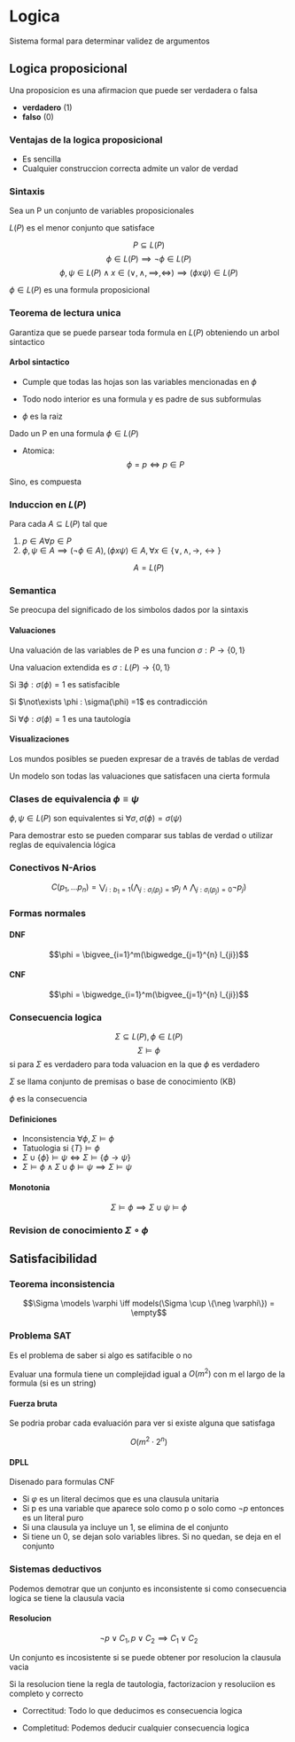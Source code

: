 # Logica

Sistema formal para determinar validez de argumentos

## Logica proposicional

Una proposicion es una afirmacion que puede ser verdadera o falsa

- **verdadero** (1)
- **falso** (0)

### Ventajas de la logica proposicional

- Es sencilla
- Cualquier construccion correcta admite un valor de verdad

### Sintaxis

Sea un P un conjunto de variables proposicionales

$L(P)$ es el menor conjunto que satisface

$$ P \subseteq L(P)$$
$$ \phi \in L(P) \implies \neg \phi \in L(P)$$
$$ \phi, \psi \in L(P) \wedge x \in ( \vee, \wedge, \implies,\iff) \implies (\phi x \psi) \in L(P)$$

$\phi \in L(P)$ es una formula proposicional

### Teorema de lectura unica

Garantiza que se puede parsear toda formula en $L(P)$ obteniendo un arbol sintactico

#### Arbol sintactico

- Cumple que todas las hojas son las variables mencionadas en $\phi$

- Todo nodo interior es una formula y es padre de sus subformulas

- $\phi$ es la raiz

Dado un P en una formula $\phi \in L(P)$

- Atomica:
  $$\phi = p \iff p \in P$$

Sino, es compuesta

### Induccion en $L(P)$

Para cada $A \subseteq L(P)$ tal que

1. $p \in A \forall p \in P$
2. $\phi, \psi \in A \implies (\neg \phi \in A), (\phi x \psi) \in A, \forall x \in \{\vee, \wedge, \rightarrow, \leftrightarrow \}$

$$A = L(P)$$

### Semantica

Se preocupa del significado de los simbolos dados por la sintaxis

#### Valuaciones

Una valuación de las variables de P es una funcion $\sigma : P \rightarrow \{0,1\}$

Una valuacion extendida es $\sigma : L(P) \rightarrow \{0,1\}$

Si $\exists \phi : \sigma(\phi) =1$ es satisfacible

Si $\not\exists \phi : \sigma(\phi) =1$ es contradicción

Si $\forall \phi : \sigma(\phi) = 1$ es una tautología

#### Visualizaciones

Los mundos posibles se pueden expresar de a través de tablas de verdad

Un modelo son todas las valuaciones que satisfacen una cierta formula

### Clases de equivalencia $\phi \equiv \psi$

$\phi, \psi \in L(P)$ son equivalentes si $\forall \sigma, \sigma(\phi) = \sigma(\psi)$

Para demostrar esto se pueden comparar sus tablas de verdad o utilizar reglas de equivalencia lógica

### Conectivos N-Arios

$$C(p_1,...p_n) = \bigvee_{i:b_1=1}(\bigwedge_{j:\sigma_i(p_j)=1}p_j\wedge\bigwedge_{j:\sigma_i(p_j)=0}\neg p_j)$$

### Formas normales

#### DNF

$$\phi = \bigvee_{i=1}^m(\bigwedge_{j=1}^{n} l_{ji})$$

#### CNF

$$\phi = \bigwedge_{i=1}^m(\bigvee_{j=1}^{n} l_{ji})$$

### Consecuencia logica

$$\Sigma \subseteq L(P), \phi \in L(P)$$
$$\Sigma \models \phi$$
si para $\Sigma$ es verdadero para toda valuacion en la que $\phi$ es verdadero

$\Sigma$ se llama conjunto de premisas o base de conocimiento (KB)

$\phi$ es la consecuencia

#### Definiciones

- Inconsistencia $\forall \phi, \Sigma \models \phi$
- Tatuologia si $\{T\} \models \phi$
- $\Sigma\cup\{\phi\} \models \psi \iff \Sigma \models \{\phi \rightarrow \psi\}$
- $\Sigma \models \phi \wedge \Sigma \cup \phi \models \psi \implies \Sigma \models \psi$

#### Monotonia

$$\Sigma \models \phi \implies \Sigma \cup \psi \models \phi$$

### Revision de conocimiento $\Sigma \circ \phi$

## Satisfacibilidad

### Teorema inconsistencia

$$\Sigma \models \varphi \iff models(\Sigma \cup \{\neg \varphi\}) = \empty$$

### Problema SAT

Es el problema de saber si algo es satifacible o no

Evaluar una formula tiene un complejidad igual a $O(m^2)$ con m el largo de la formula (si es un string)

#### Fuerza bruta

Se podria probar cada evaluación para ver si existe alguna que satisfaga

$$O(m^2 \cdot 2^n)$$

#### DPLL

Disenado para formulas CNF

- Si $\varphi$ es un literal decimos que es una clausula unitaria
- Si p es una variable que aparece solo como p o solo como $\neg p$ entonces es un literal puro
- Si una clausula ya incluye un 1, se elimina de el conjunto
- Si tiene un 0, se dejan solo variables libres. Si no quedan, se deja en el conjunto

### Sistemas deductivos
Podemos demotrar que un conjunto es inconsistente si como consecuencia logica se tiene la clausula vacia

#### Resolucion
$$\neg p \vee C_1, p \vee C_2 \implies C_1 \vee C_2$$

Un conjunto es incosistente si se puede obtener por resolucion la clausula vacia

Si la resolucion tiene la regla de tautologia, factorizacion y resoluciion es completo y correcto

- Correctitud: Todo lo que deducimos es consecuencia logica

- Completitud: Podemos deducir cualquier consecuencia logica


